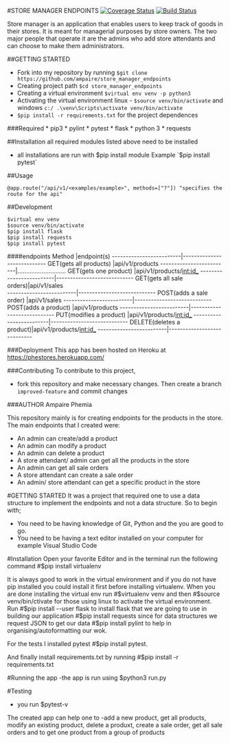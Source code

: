 #STORE MANAGER ENDPOINTS 
[![Coverage Status](https://coveralls.io/repos/github/ampaire/store_manager_endpoints/badge.svg?branch=master)](https://coveralls.io/github/ampaire/store_manager_endpoints?branch=master)
[![Build Status](https://travis-ci.org/ampaire/Api.svg?branch=master)](https://travis-ci.org/ampaire/Api)


Store manager is an application that enables users to keep track of goods in their stores. It is meant for managerial purposes by store owners. The two major people that operate it are the admins who add store attendants and can choose to make them administrators.


##GETTING STARTED
* Fork into my repository by running `$git clone https://github.com/ampaire/store_manager_endpoints`
* Creating project path `$cd store_manager_endpoints`
* Creating a virtual environment  `$virtual env venv -p python3`
* Activating the virtual environment  linux - `$source venv/bin/activate` and windows `c:/ .\venv\Scripts\activate venv/bin/activate`
* `$pip install -r requirements.txt`  for the project dependences

###Required
    * pip3
    * pylint
    * pytest
    * flask
    * python 3
    * requests
    
##Installation
    all required modules listed above need to be installed 
* all installations are run with $pip install module
Example
`$pip install pytest`

##Usage
```
@app.route("/api/v1/<examples/example>", methods=["?"]) "specifies the route for the api"
```

##Development
```
$virtual env venv
$source venv/bin/activate
$pip install flask
$pip install requests
$pip install pytest
```
####endpoints 
Method                   |endpoint(s)
-------------------------|----------------------------
GET(gets all products)   |api/v1/products
-------------------------|............................
GET(gets one product)    |api/v1/products/<int:id_>
-------------------------|----------------------------
GET(gets all sale orders)|api/v1/sales                   
-------------------------|----------------------------
POST(adds a sale order)  |api/v1/sales
-------------------------|----------------------------
POST(adds a product)     |api/v1/products
-------------------------|----------------------------
PUT(modifies a product)  |api/v1/products/<int:id_>
-------------------------|----------------------------
DELETE(deletes a product)|api/v1/products/<int:id_>
-------------------------|----------------------------

###Deployment
This app has been hosted on Heroku at https://phestores.herokuapp.com/

###Contributing
To contribute to this project,
- fork this repository and make necessary changes. Then create a branch `improved-feature` and commit changes

###AUTHOR
    Ampaire Phemia



This repository mainly is for creating endpoints for the products in the store. The main endpoints that I created were:
- An admin can create/add a product
- An admin can modify a product
- An admin can delete a product
- A store attendant/ admin can get all the products in the store
- An admin can get all sale orders
- A store attendant can create a sale order
- An admin/ store attendant can get a specific product in the store

#GETTING STARTED
It was a project that required one to use a data structure to implement the endpoints and not a data structure.
So to begin with; 
- You need to be having knowledge of Git, Python and the you are good to go.
- You need to be having a text editor installed on your computer for example Visual Studio Code

#Installation
Open your favorite Editor and in the terminal run the following command
#$pip install virtualenv

It is always good to work in the virtual environment and if you do not have pip installed you could install it first before installing virtualenv. When you are done installing the virtual env run
#$virtualenv venv
and then 
#$source venv/bin/ctivate
for those using linux to activate the virtual environment.
Run
 #$pip install --user flask 
 to install flask that we are going to use in building our application
 #$pip install requests
 since for data structures we request JSON to get our data
 #$pip install pylint
 to help in organising/autoformatting our wok.

 For the tests I installed pytest
 #$pip install pytest.

 And finally install requirements.txt by running
 #$pip install -r requirements.txt

 #Running the app
 -the app is run using $python3 run.py

 #Testing
 - you run $pytest-v

The created app can help one to -add a new product, get all products, modify an existing product, delete a produxt, create a sale order, get all sale orders and to get one product from a group of products




 
